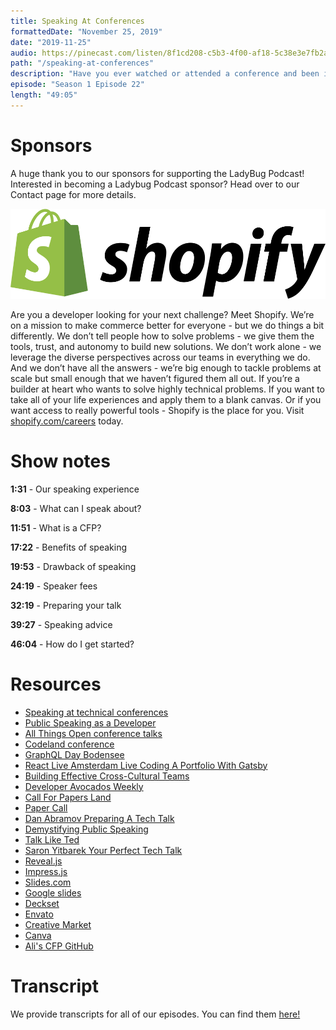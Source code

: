 ```yaml
---
title: Speaking At Conferences
formattedDate: "November 25, 2019"
date: "2019-11-25"
audio: https://pinecast.com/listen/8f1cd208-c5b3-4f00-af18-5c38e3e7fb2a.mp3
path: "/speaking-at-conferences"
description: "Have you ever watched or attended a conference and been in awe of the speakers? How do they know so much information? How do they prepare a talk? How do they even get the courage to speak in the first place and what is that process like? In this episode we’ll delve into all things conference talks."
episode: "Season 1 Episode 22"
length: "49:05"
---
```


# Sponsors

A huge thank you to our sponsors for supporting the LadyBug Podcast! Interested in becoming a Ladybug Podcast sponsor? Head over to our Contact page for more details.

<a class="image-link" target="_blank" href="https://www.shopify.com/careers?utm_term=ladybug+shopify"><img src="../../images/sponsors/shopify.svg" alt="Shopify Careers"></a>

Are you a developer looking for your next challenge? Meet Shopify. We’re on a mission to make commerce better for everyone - but we do things a bit differently. We don’t tell people how to solve problems - we give them the tools, trust, and autonomy to build new solutions. We don’t work alone - we leverage the diverse perspectives across our teams in everything we do. And we don’t have all the answers - we’re big enough to tackle problems at scale but small enough that we haven’t figured them all out. If you’re a builder at heart who wants to solve highly technical problems. If you want to take all of your life experiences and apply them to a blank canvas. Or if you want access to really powerful tools - Shopify is the place for you. Visit <a target="_blank" href="https://www.shopify.com/careers?utm_term=ladybug+shopify">shopify.com/careers</a> today.

# Show notes

**1:31** - Our speaking experience

**8:03** - What can I speak about?

**11:51** - What is a CFP?

**17:22** - Benefits of speaking

**19:53** - Drawback of speaking

**24:19** - Speaker fees

**32:19** - Preparing your talk

**39:27** - Speaking advice

**46:04** - How do I get started?

# Resources

- [Speaking at technical conferences](https://dev.to/emmabostian/speaking-at-technical-conferences-1kkk)
- [Public Speaking as a Developer](https://dev.to/aspittel/public-speaking-as-a-developer-2ihj)
- [All Things Open conference talks](https://www.youtube.com/channel/UCBhXFK70DbOU15N2BhDQVTg)
- [Codeland conference](https://codelandconf.com/)
- [GraphQL Day Bodensee](https://www.graphqlday.org/)
- [React Live Amsterdam Live Coding A Portfolio With Gatsby](https://www.youtube.com/watch?v=_CuqXv-Won8)
- [Building Effective Cross-Cultural Teams](https://www.smashingmagazine.com/smashing-tv/building-effective-cross-cultural-teams/)
- [Developer Avocados Weekly](https://developeravocados.net/)
- [Call For Papers Land](https://www.cfpland.com/)
- [Paper Call](https://www.papercall.io/)
- [Dan Abramov Preparing A Tech Talk](https://overreacted.io/preparing-for-tech-talk-part-1-motivation/)
- [Demystifying Public Speaking](https://abookapart.com/products/demystifying-public-speaking)
- [Talk Like Ted](https://www.amazon.de/dp/386881647X/ref=sr_1_1?hvadid=167071357579&hvdev=c&hvlocphy=9041727&hvnetw=g&hvpos=1t1&hvqmt=e&hvrand=9408760958512289183&hvtargid=kwd-300125744581&keywords=talk+like+ted&qid=1574612757&sr=8-1)
- [Saron Yitbarek Your Perfect Tech Talk](https://www.youtube.com/watch?v=AzVr_nsKoZs)
- [Reveal.js](https://github.com/hakimel/reveal.js/)
- [Impress.js](https://github.com/impress/impress.js/)
- [Slides.com](https://slides.com/)
- [Google slides](https://www.google.com/slides/about/)
- [Deckset](https://www.deckset.com/)
- [Envato](https://envato.com/)
- [Creative Market](https://creativemarket.com)
- [Canva](https://www.canva.com)
- [Ali's CFP GitHub](https://github.com/aspittel/cfps)

# Transcript

We provide transcripts for all of our episodes. You can find them <a href="https://github.com/ladybug-podcast/ladybug-website/blob/master/transcripts/22-conferences.md" target="_blank" class="highlight">here!</a>
